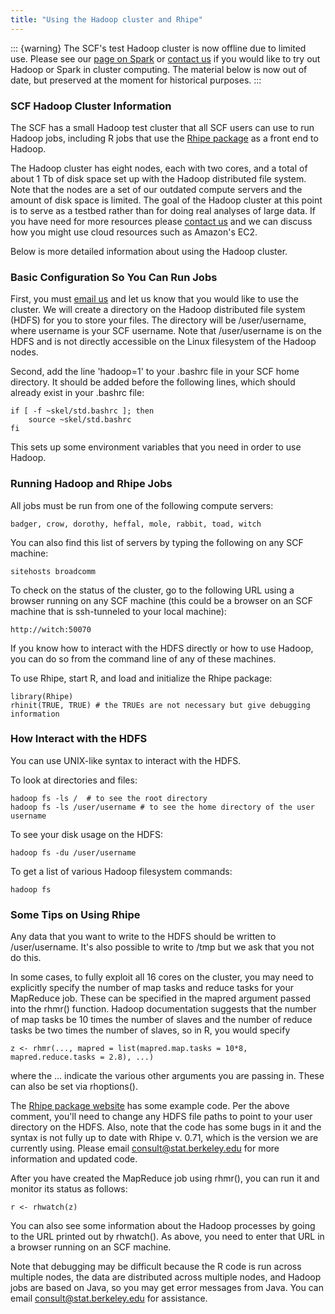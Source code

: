 ```yaml
---
title: "Using the Hadoop cluster and Rhipe"
---
```


::: {warning}
The SCF's test Hadoop cluster is now offline due to limited use.
Please see our [page on Spark](spark.md) or [contact
us](mailto:consult@stat.berkeley.edu?subject=Hadoop%2FSpark%20interest)
if you would like to try out Hadoop or Spark in cluster computing. The
material below is now out of date, but preserved at the moment for
historical purposes.
:::

### SCF Hadoop Cluster Information

The SCF has a small Hadoop test cluster that all SCF users can use to
run Hadoop jobs, including R jobs that use the
<a href="http://www.datadr.org" title="Rhipe">Rhipe
package</a> as a front end to Hadoop.

The Hadoop cluster has eight nodes, each with two cores, and a total of
about 1 Tb of disk space set up with the Hadoop distributed file system.
Note that the nodes are a set of our outdated compute servers and the
amount of disk space is limited. The goal of the Hadoop cluster at this
point is to serve as a testbed rather than for doing real analyses of
large data. If you have need for more resources please [contact
us](../getting-started/contact-us.md) and we can discuss how you might
use cloud resources such as Amazon's EC2.

Below is more detailed information about using the Hadoop cluster.

### Basic Configuration So You Can Run Jobs

First, you must [email us](mailto:consult@stat.berkeley.edu) and let us
know that you would like to use the cluster. We will create a directory
on the Hadoop distributed file system (HDFS) for you to store your
files. The directory will be /user/username, where username is your SCF
username. Note that /user/username is on the HDFS and is not directly
accessible on the Linux filesystem of the Hadoop nodes.

Second, add the line 'hadoop=1' to your .bashrc file in your SCF home
directory. It should be added before the following lines, which should
already exist in your .bashrc file:

``` {code} bash
if [ -f ~skel/std.bashrc ]; then
    source ~skel/std.bashrc
fi
```

This sets up some environment variables that you need in order to use
Hadoop.

### Running Hadoop and Rhipe Jobs

All jobs must be run from one of the following compute servers:

    badger, crow, dorothy, heffal, mole, rabbit, toad, witch

You can also find this list of servers by typing the following on any
SCF machine:

    sitehosts broadcomm

To check on the status of the cluster, go to the following URL using a
browser running on any SCF machine (this could be a browser on an SCF
machine that is ssh-tunneled to your local machine):

    http://witch:50070 

If you know how to interact with the HDFS directly or how to use Hadoop,
you can do so from the command line of any of these machines.

To use Rhipe, start R, and load and initialize the Rhipe package:

    library(Rhipe)
    rhinit(TRUE, TRUE) # the TRUEs are not necessary but give debugging information

### How Interact with the HDFS

You can use UNIX-like syntax to interact with the HDFS.

To look at directories and files:

    hadoop fs -ls /  # to see the root directory
    hadoop fs -ls /user/username # to see the home directory of the user username

To see your disk usage on the HDFS:

    hadoop fs -du /user/username

To get a list of various Hadoop filesystem commands:

    hadoop fs

### Some Tips on Using Rhipe

Any data that you want to write to the HDFS should be written to
/user/username. It's also possible to write to /tmp but we ask that you
not do this.

In some cases, to fully exploit all 16 cores on the cluster, you may
need to explicitly specify the number of map tasks and reduce tasks for
your MapReduce job. These can be specified in the mapred argument passed
into the rhmr() function. Hadoop documentation suggests that the number
of map tasks be 10 times the number of slaves and the number of reduce
tasks be two times the number of slaves, so in R, you would specify

    z <- rhmr(..., mapred = list(mapred.map.tasks = 10*8, mapred.reduce.tasks = 2.8), ...)

where the ... indicate the various other arguments you are passing in.
These can also be set via rhoptions().

The [Rhipe package website](http://www.datadr.org) has some example code.
Per the above comment, you'll need to change any HDFS file paths to point
to your user directory on the HDFS. Also, note that the code has some bugs
in it and the syntax is not fully up to date with Rhipe v. 0.71, which is
the version we are currently using. Please email consult@stat.berkeley.edu
for more information and updated code.

After you have created the MapReduce job using rhmr(), you can run it
and monitor its status as follows:

    r <- rhwatch(z)

You can also see some information about the Hadoop processes by going to
the URL printed out by rhwatch(). As above, you need to enter that URL
in a browser running on an SCF machine.

Note that debugging may be difficult because the R code is run across
multiple nodes, the data are distributed across multiple nodes, and
Hadoop jobs are based on Java, so you may get error messages from Java.
You can email consult@stat.berkeley.edu for assistance.
